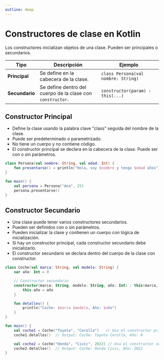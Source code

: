 ```yaml
---
outline: deep
---
```


# Constructores de clase en Kotlin

Los constructores inicializan objetos de una clase.
Pueden ser principales o secundarios.

| Tipo           | Descripción                                                | Ejemplo                             |
| -------------- | ---------------------------------------------------------- | ----------------------------------- |
| **Principal**  | Se define en la cabecera de la clase.                      | `class Persona(val nombre: String)` |
| **Secundario** | Se define dentro del cuerpo de la clase con `constructor`. | `constructor(param) : this(...)`    |


## Constructor Principal

- Define la clase usando la palabra clave "class" seguida del nombre de la clase.
- Puede ser predeterminado o parametrizado.
- No tiene un cuerpo y no contiene código.
- El constructor principal se declara en la cabecera de la clase. Puede ser con o sin parámetros.

```kotlin
class Persona(val nombre: String, val edad: Int) {
    fun presentarse() = println("Hola, soy $nombre y tengo $edad años")
}

fun main() {
    val persona = Persona("Ana", 25)
    persona.presentarse()
}
```


## Constructor Secundario

- Una clase puede tener varios constructores secundarios.
- Pueden ser definidos con o sin parámetros.
- Pueden inicializar la clase y contienen un cuerpo con lógica de inicialización.
- Si hay un constructor principal, cada constructor secundario debe inicializarlo.
- El constructor secundario se declara dentro del cuerpo de la clase con constructor.

```kotlin
class Coche(val marca: String, val modelo: String) {
    var año: Int = 0

    // Constructor secundario
    constructor(marca: String, modelo: String, año: Int) : this(marca, modelo) {
        this.año = año
    }

    fun detalles() {
        println("Coche: $marca $modelo, Año: $año")
    }
}

fun main() {
    val coche1 = Coche("Toyota", "Corolla")   // Usa el constructor principal
    coche1.detalles()  // Output: Coche: Toyota Corolla, Año: 0

    val coche2 = Coche("Honda", "Civic", 2022) // Usa el constructor secundario
    coche2.detalles()  // Output: Coche: Honda Civic, Año: 2022
}
```